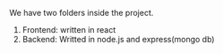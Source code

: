 We have two folders inside the project.
1. Frontend: written in react
2. Backend: Writted in node.js and express(mongo db)
